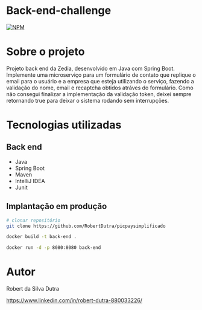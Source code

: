 # Back-end-challenge
[![NPM](https://img.shields.io/npm/l/react)](https://github.com/RobertDutra/MainBooks/blob/main/LICENSE) 

# Sobre o projeto

Projeto back end da Zedia, desenvolvido em Java com Spring Boot. Implemente uma microserviço para um formulário de contato que replique o email para o usuário e a empresa que esteja utilizando o serviço, fazendo a validação do nome, email e recaptcha obtidos atráves do formulário. Como não consegui finalizar a implementação da validação token, deixei sempre retornando true para deixar o sistema rodando sem interrupções.

# Tecnologias utilizadas
## Back end
- Java
- Spring Boot
- Maven
- IntelliJ IDEA
- Junit

## Implantação em produção
```bash
# clonar repositório
git clone https://github.com/RobertDutra/picpaysimplificado
```
```bash
docker build -t back-end .  
```
```bash
docker run -d -p 8080:8080 back-end
```


# Autor

Robert da Silva Dutra 

https://www.linkedin.com/in/robert-dutra-880033226/
